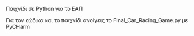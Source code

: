 Παιχνίδι σε Python για το ΕΑΠ

Για τον κώδικα και το παιχνίδι ανοίγεις το Final_Car_Racing_Game.py με PyCHarm
